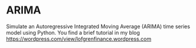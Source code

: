 # ARIMA
Simulate an Autoregressive Integrated Moving Average (ARIMA) time series model using Python. You find a brief tutorial in my blog https://wordpress.com/view/lofgrenfinance.wordpress.com
